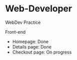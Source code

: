 # Web-Developer

WebDev Practice

Front-end

- Homepage: Done
- Details page: Done
- Checkout page: On progress
